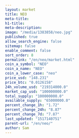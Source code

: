```yaml
---
layout: market
title: NEO
meta-title: 
h1-title: 
meta-description: 
image: "/media/1383858/neo.jpg"
published: true
allow_search_engine: false
sitemap: false
enable_comment: false
sort_order: 8
permalink: "/en/neo/market.html"
coin_a_symbol: "NEO"
coin_a_name: "NEO"
coin_a_lower_case: "neo"
price_usd: "148.231"
price_btc: "0.0126158"
24h_volume_usd: "219314000.0"
market_cap_usd: "100000000.0"
total_supply: "100000000.0"
available_supply: "65000000.0"
percent_change_1h: "1.72"
percent_change_24h: "8.87"
percent_change_7d: "7.87"
last_updated: "1517140751"
parent-url: "/en/neo/"
author: Sam
---
```


